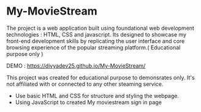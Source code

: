 # My-MovieStream
The project is a web application built using foundational web development technologies : HTML, CSS and javascript. Its designed to showcase my front-end development skills by replicating the user interface and core browsing experience of the popular streaming platform.( Educational purpose only )

DEMO : https://divyadev25.github.io/My-MovieStream/

This project was created for educational purpose to demonsrates only. It's not affiliated with or connected to any other steaming service.

- Use basic HTML and CSS for structure and styling the webpage.
- Using JavaScript to created My moviestream sign in page 
